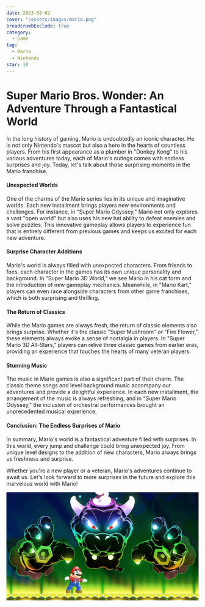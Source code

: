 ```yaml
---
date: 2023-08-02
cover: "/assets/images/mario.png"
breadcrumbExclude: true
category:
  - Game
tag:
  - Mario
  - Nintendo
star: 10
---
```


# Super Mario Bros. Wonder: An Adventure Through a Fantastical World

In the long history of gaming, Mario is undoubtedly an iconic character. He is not only Nintendo's mascot but also a hero in the hearts of countless players. From his first appearance as a plumber in "Donkey Kong" to his various adventures today, each of Mario's outings comes with endless surprises and joy. Today, let's talk about those surprising moments in the Mario franchise.
#### Unexpected Worlds

One of the charms of the Mario series lies in its unique and imaginative worlds. Each new installment brings players new environments and challenges. For instance, in "Super Mario Odyssey," Mario not only explores a vast "open world" but also uses his new hat ability to defeat enemies and solve puzzles. This innovative gameplay allows players to experience fun that is entirely different from previous games and keeps us excited for each new adventure.

#### Surprise Character Additions

Mario's world is always filled with unexpected characters. From friends to foes, each character in the games has its own unique personality and background. In "Super Mario 3D World," we see Mario in his cat form and the introduction of new gameplay mechanics. Meanwhile, in "Mario Kart," players can even race alongside characters from other game franchises, which is both surprising and thrilling.

#### The Return of Classics

While the Mario games are always fresh, the return of classic elements also brings surprise. Whether it's the classic "Super Mushroom" or "Fire Flower," these elements always evoke a sense of nostalgia in players. In "Super Mario 3D All-Stars," players can relive three classic games from earlier eras, providing an experience that touches the hearts of many veteran players.

#### Stunning Music

The music in Mario games is also a significant part of their charm. The classic theme songs and level background music accompany our adventures and provide a delightful experience. In each new installment, the arrangement of the music is always refreshing, and in "Super Mario Odyssey," the inclusion of orchestral performances brought an unprecedented musical experience.


#### Conclusion: The Endless Surprises of Mario

In summary, Mario's world is a fantastical adventure filled with surprises. In this world, every jump and challenge could bring unexpected joy. From unique level designs to the addition of new characters, Mario always brings us freshness and surprise.

Whether you're a new player or a veteran, Mario's adventures continue to await us. Let's look forward to more surprises in the future and explore this marvelous world with Mario!

![](image-2.png)

